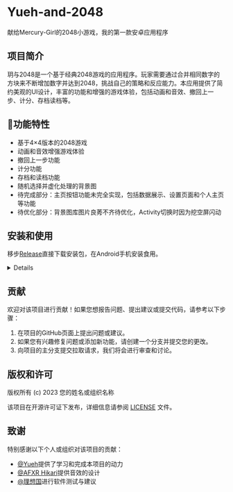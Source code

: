 # Yueh-and-2048
献给Mercury-Girl的2048小游戏，我的第一款安卓应用程序

## 项目简介

玥与2048是一个基于经典2048游戏的应用程序。玩家需要通过合并相同数字的方块来不断增加数字并达到2048，挑战自己的策略和反应能力。本应用提供了简约美观的UI设计，丰富的功能和增强的游戏体验，包括动画和音效、撤回上一步、计分、存档读档等。

## 🍉功能特性

- 基于4×4版本的2048游戏
- 动画和音效增强游戏体验
- 撤回上一步功能
- 计分功能
- 存档和读档功能
- 随机选择并虚化处理的背景图
- 待完成部分：主页按钮功能未完全实现，包括数据展示、设置页面和个人主页等功能
- 待优化部分：背景图库图片良莠不齐待优化，Activity切换时因为挖空屏闪动

## 安装和使用

移步[Release](https://github.com/Dramwig/Yueh-and-2048/releases)直接下载安装包，在Android手机安装食用。

<details>
1. 克隆或下载本项目的代码到本地计算机。
2. 在Android开发环境中打开项目。
3. 构建并安装应用程序到Android设备或模拟器。
4. 打开应用程序并开始玩玥与2048游戏。
</details>

## 贡献

欢迎对该项目进行贡献！如果您想报告问题、提出建议或提交代码，请参考以下步骤：

1. 在项目的GitHub页面上提出问题或建议。
2. 如果您有兴趣修复问题或添加新功能，请创建一个分支并提交您的更改。
3. 向项目的主分支提交拉取请求，我们将会进行审查和讨论。

## 版权和许可

版权所有 (c) 2023 您的姓名或组织名称

该项目在开源许可证下发布，详细信息请参阅 [LICENSE](链接到您的许可证文件) 文件。

## 致谢

特别感谢以下个人或组织对该项目的贡献：

- [@Yueh]()提供了学习和完成本项目的动力
- [@AFXR Hikari](https://github.com/AFXR17light)提供音效的设计
- [@理想国]()进行软件测试与建议
